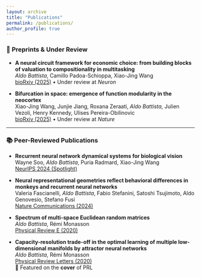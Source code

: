 ```yaml
---
layout: archive
title: "Publications"
permalink: /publications/
author_profile: true
---
```


### 📜 **Preprints & Under Review**

- **A neural circuit framework for economic choice: from building blocks of valuation to compositionality in multitasking**  
  *Aldo Battista*, Camillo Padoa-Schioppa, Xiao-Jing Wang  
  [bioRxiv (2025)](https://www.biorxiv.org/content/10.1101/2025.03.13.643098v2) • Under review at *Neuron*

- **Bifurcation in space: emergence of function modularity in the neocortex**  
  Xiao-Jing Wang, Junjie Jiang, Roxana Zeraati, *Aldo Battista*, Julien Vezoli, Henry Kennedy, Ulises Pereira-Obilinovic  
  [bioRxiv (2025)](https://www.biorxiv.org/content/10.1101/2023.06.04.543639v3) • Under review at *Nature*

---

### 📚 **Peer-Reviewed Publications**

- **Recurrent neural network dynamical systems for biological vision**  
  Wayne Soo, *Aldo Battista*, Puria Radmard, Xiao-Jing Wang  
  [NeurIPS 2024 (Spotlight)](https://openreview.net/pdf?id=ZZ94aLbMOK)

- **Neural representational geometries reflect behavioral differences in monkeys and recurrent neural networks**  
  Valeria Fascianelli, *Aldo Battista*, Fabio Stefanini, Satoshi Tsujimoto, Aldo Genovesio, Stefano Fusi  
  [Nature Communications (2024)](https://www.nature.com/articles/s41467-024-50503-w)

- **Spectrum of multi-space Euclidean random matrices**  
  *Aldo Battista*, Rémi Monasson  
  [Physical Review E (2020)](https://journals.aps.org/pre/abstract/10.1103/PhysRevE.101.052133)

- **Capacity-resolution trade-off in the optimal learning of multiple low-dimensional manifolds by attractor neural networks**  
  *Aldo Battista*, Rémi Monasson  
  [Physical Review Letters (2020)](https://journals.aps.org/prl/abstract/10.1103/PhysRevLett.124.048302)  
  🎨 Featured on the **cover** of PRL
